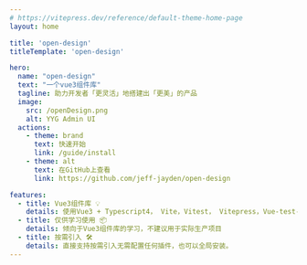 ```yaml
---
# https://vitepress.dev/reference/default-theme-home-page
layout: home

title: 'open-design'
titleTemplate: 'open-design'

hero:
  name: "open-design"
  text: "一个vue3组件库"
  tagline: 助力开发者「更灵活」地搭建出「更美」的产品
  image:
    src: /openDesign.png
    alt: YYG Admin UI
  actions:
    - theme: brand
      text: 快速开始
      link: /guide/install
    - theme: alt
      text: 在GitHub上查看
      link: https://github.com/jeff-jayden/open-design

features:
  - title: Vue3组件库 💡
    details: 使用Vue3 + Typescript4， Vite，Vitest， Vitepress，Vue-test-utils2，Rollup, Postcss 等众多技术
  - title: 仅供学习使用 📦
    details: 倾向于Vue3组件库的学习，不建议用于实际生产项目
  - title: 按需引入 🛠️
    details: 直接支持按需引入无需配置任何插件，也可以全局安装。
---
```


